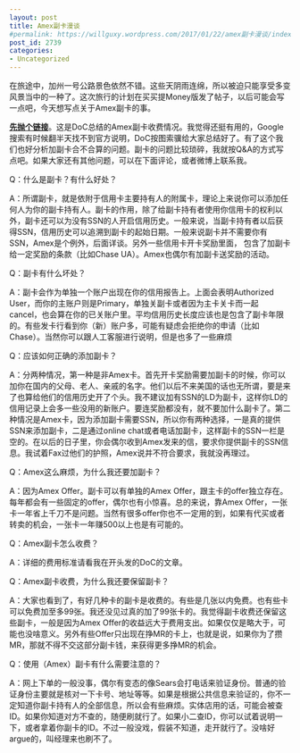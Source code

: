 ```yaml
---
layout: post
title: Amex副卡漫谈
#permalink: https://willguxy.wordpress.com/2017/01/22/amex副卡漫谈/index.html
post_id: 2739
categories: 
- Uncategorized
---
```


在旅途中，加州一号公路景色依然不错。这些天阴雨连绵，所以被迫只能享受多变风景当中的一种了。这次旅行的计划在买买提Money版发了帖子，以后可能会写一点吧，今天想写点关于Amex副卡的事。


**[先抛个链接](http://www.doctorofcredit.com/list-american-express-cards-access-amex-offers-af-au-fee/)**。这是DoC总结的Amex副卡收费情况。我觉得还挺有用的，Google搜索有时候翻半天找不到官方说明，DoC按图索骥给大家总结好了。有了这个我们也好分析加副卡合不合算的问题。副卡的问题比较琐碎，我就按Q&A的方式写点吧。如果大家还有其他问题，可以在下面评论，或者微博上联系我。

Q：什么是副卡？有什么好处？

A：所谓副卡，就是依附于信用卡主要持有人的附属卡，理论上来说你可以添加任何人为你的副卡持有人。副卡的作用，除了给副卡持有者使用你信用卡的权利以外，副卡还可以为没有SSN的人开启信用历史。一般来说，当副卡持有者以后获得SSN，信用历史可以追溯到副卡的起始日期。一般来说副卡并不需要你有SSN，Amex是个例外，后面详谈。另外一些信用卡开卡奖励里面， 包含了加副卡给一定奖励的条款（比如Chase UA）。Amex也偶尔有加副卡送奖励的活动。

Q：副卡有什么坏处？

A：副卡会作为单独一个账户出现在你的信用报告上。上面会表明Authorized User，而你的主账户则是Primary，单独关副卡或者因为主卡关卡而一起cancel，也会算在你的已关账户里。平均信用历史长度应该也是包含了副卡年限的。有些发卡行看到你（新）账户多，可能有疑虑会拒绝你的申请（比如Chase）。当然你可以跟人工客服进行说明，但是也多了一些麻烦

Q：应该如何正确的添加副卡？

A：分两种情况，第一种是非Amex卡。首先开卡奖励需要加副卡的时候，你可以加你在国内的父母、老人、亲戚的名字。他们以后不来美国的话也无所谓，要是来了也算给他们的信用历史开了个头。我不建议加有SSN的LD为副卡，这样你LD的信用记录上会多一些没用的新账户。要连奖励都没有，就不要加什么副卡了。第二种情况是Amex卡，因为添加副卡需要SSN，所以你有两种选择，一是真的提供SSN来添加副卡，二是通过online chat或者电话加副卡，这样副卡的SSN一栏是空的。在以后的日子里，你会偶尔收到Amex发来的信，要求你提供副卡的SSN信息。我试着Fax过他们的护照，Amex说并不符合要求，我就没再理过。

Q：Amex这么麻烦，为什么我还要加副卡？

A：因为Amex Offer。副卡可以有单独的Amex Offer，跟主卡的offer独立存在。每年都会有一些固定的offer，偶尔也有小惊喜。总的来说，靠Amex Offer，一张卡一年省上千刀不是问题。当然有很多offer你也不一定用的到，如果有代买或者转卖的机会，一张卡一年赚500以上也是有可能的。

Q：Amex副卡怎么收费？

A：详细的费用标准请看我在开头发的DoC的文章。

Q：Amex副卡收费，为什么我还要保留副卡？

A：大家也看到了，有好几种卡的副卡是收费的。有些是几张以内免费。也有些卡可以免费加至多99张。我还没见过真的加了99张卡的。我觉得副卡收费还保留这些副卡，一般是因为Amex Offer的收益远大于费用支出。如果仅仅是略大于，可能也没啥意义。另外有些Offer只出现在挣MR的卡上，也就是说，如果你为了攒MR，那就不得不交这部分副卡钱，来获得更多挣MR的机会。

Q：使用（Amex）副卡有什么需要注意的？

A：网上下单的一般没事，偶尔有变态的像Sears会打电话来验证身份。普通的验证身份主要就是核对一下卡号、地址等等。如果是根据公共信息来验证的，你不一定知道你副卡持有人的全部信息，所以会有些麻烦。实体店用的话，可能会被查ID。如果你知道对方不查的，随便刷就行了。如果小二查ID，你可以试着说明一下，或者拿着你副卡的ID。不过一般没戏，假装不知道，走开就行了。没啥好argue的，叫经理来也刷不了。

 

 

 

 

 